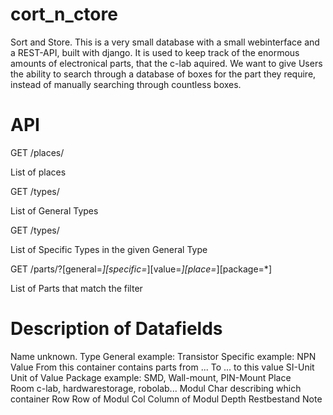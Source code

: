 cort_n_ctore
============

Sort and Store. This is a very small database with a small webinterface and a REST-API, built with django. It is used to keep track of the enormous amounts of electronical parts, that the c-lab aquired. We want to give Users the ability to search through a database of boxes for the part they require, instead of manually searching through countless boxes.








API
===

GET /places/

  List of places

GET /types/

  List of General Types

GET /types/<GENERAL>

  List of Specific Types in the given General Type

GET /parts/?[general=*][specific=*][value=*][place=*][package=*]

  List of Parts that match the filter


Description of Datafields
===

Name		unknown.
Type
   General	example: Transistor
   Specific	example: NPN
Value
   From		this container contains parts from ...
   To		... to this value
   SI-Unit	Unit of Value
Package		example: SMD, Wall-mount, PIN-Mount
Place	
   Room		c-lab, hardwarestorage, robolab...
   Modul	Char describing which container
   Row		Row of Modul
   Col		Column of Modul
Depth
Restbestand
Note
